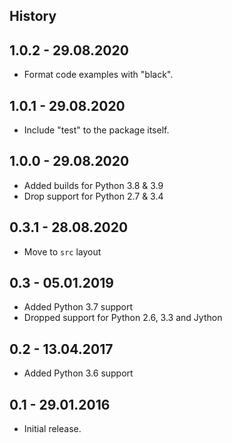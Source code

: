 History
-------

1.0.2 - 29.08.2020
----------------

- Format code examples with "black".

1.0.1 - 29.08.2020
----------------

- Include "test" to the package itself.

1.0.0 - 29.08.2020
----------------

- Added builds for Python 3.8 & 3.9
- Drop support for Python 2.7 & 3.4

0.3.1 - 28.08.2020
----------------

- Move to `src` layout

0.3 - 05.01.2019
----------------

* Added Python 3.7 support
* Dropped support for Python 2.6, 3.3 and Jython

0.2 - 13.04.2017
----------------

* Added Python 3.6 support

0.1 - 29.01.2016
----------------

* Initial release.
